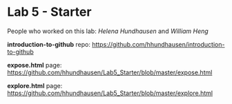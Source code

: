 # Lab 5 - Starter
People who worked on this lab: *Helena Hundhausen* and *William Heng* 

**introduction-to-github** repo: https://github.com/hhundhausen/introduction-to-github

**expose.html** page: https://github.com/hhundhausen/Lab5_Starter/blob/master/expose.html

**explore.html** page: https://github.com/hhundhausen/Lab5_Starter/blob/master/explore.html
